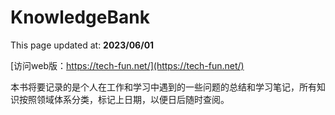 # KnowledgeBank

This page updated at: **2023/06/01**

[访问web版：https://tech-fun.net/](https://tech-fun.net/)

本书将要记录的是个人在工作和学习中遇到的一些问题的总结和学习笔记，所有知识按照领域体系分类，标记上日期，以便日后随时查阅。
